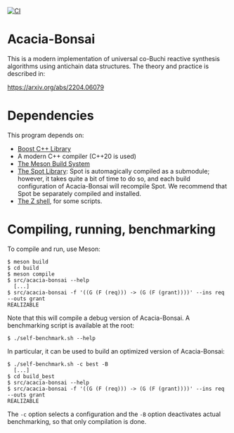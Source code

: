 [![CI](https://github.com/gaperez64/acacia-bonsai/actions/workflows/main.yml/badge.svg)](https://github.com/gaperez64/acacia-bonsai/actions/workflows/main.yml)

# Acacia-Bonsai

This is a modern implementation of universal co-Buchi reactive synthesis
algorithms using antichain data structures.  The theory and practice is described in:

   https://arxiv.org/abs/2204.06079
   
# Dependencies

This program depends on:
- [Boost C++ Library](https://www.boost.org/)
- A modern C++ compiler (C++20 is used)
- [The Meson Build System](https://mesonbuild.com/)
- [The Spot Library](https://spot.lrde.epita.fr/): Spot is automagically
  compiled as a submodule; however, it takes quite a bit of time to do so, and
  each build configuration of Acacia-Bonsai will recompile Spot.  We recommend
  that Spot be separately compiled and installed.
- [The Z shell](https://www.zsh.org/), for some scripts.

# Compiling, running, benchmarking

To compile and run, use Meson:
```
$ meson build
$ cd build
$ meson compile
$ src/acacia-bonsai --help
  [...]
$ src/acacia-bonsai -f '((G (F (req))) -> (G (F (grant))))' --ins req --outs grant
REALIZABLE
```

Note that this will compile a debug version of Acacia-Bonsai.  A benchmarking
script is available at the root:

```
$ ./self-benchmark.sh --help
```

In particular, it can be used to build an optimized version of Acacia-Bonsai:
```
$ ./self-benchmark.sh -c best -B
  [...]
$ cd build_best
$ src/acacia-bonsai --help
$ src/acacia-bonsai -f '((G (F (req))) -> (G (F (grant))))' --ins req --outs grant
REALIZABLE
```

The `-c` option selects a configuration and the `-B` option deactivates actual
benchmarking, so that only compilation is done.
